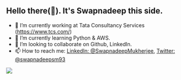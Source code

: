 ## Hello there(👋). It's Swapnadeep this side.

- 🔭 I’m currently working at Tata Consultancy Services (https://www.tcs.com/)
- 🌱 I’m currently learning Python & AWS.
- 👯 I’m looking to collaborate on Github, LinkedIn.
- 📫 How to reach me: [LinkedIn: @SwapnadeepMukherjee](https://www.linkedin.com/in/swapnadeepmukherjee/), [Twitter: @swapnadeepsm93](https://twitter.com/swapnadeepsm93)


<img src="https://github-readme-stats.vercel.app/api?username=SwapnadeepMukherjee&&show_icons=true&title_color=ffffff&icon_color=bb2acf&text_color=daf7dc&bg_color=151515">
